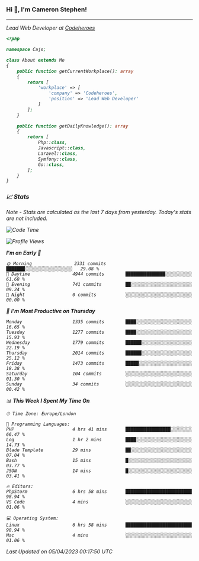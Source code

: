 ### Hi 👋, I'm Cameron Stephen!
<hr>
<p><em>Lead Web Developer at <a href="https://codeheroes.co.uk">Codeheroes</a></p>


```php
<?php

namespace Cajs;

class About extends Me
{
    public function getCurrentWorkplace(): array
    {
        return [
            'workplace' => [
                'company' => 'Codeheroes',
                'position' => 'Lead Web Developer'
            ]
        ];
    }

    public function getDailyKnowledge(): array
    {
        return [
            Php::class,
            Javascript::class,
            Laravel::class,
            Symfony::class,
            Go::class,
        ];
    }
}
```

### 📈 Stats
<p><em>Note - Stats are calculated as the last 7 days from yesterday. Today's stats are not included.</em></p>


<!--START_SECTION:waka-->
![Code Time](http://img.shields.io/badge/Code%20Time-3%2C267%20hrs%2057%20mins-blue)

![Profile Views](http://img.shields.io/badge/Profile%20Views-3-blue)

**I'm an Early 🐤** 

```text
🌞 Morning                2331 commits        ███████░░░░░░░░░░░░░░░░░░   29.08 % 
🌆 Daytime                4944 commits        ███████████████░░░░░░░░░░   61.68 % 
🌃 Evening                741 commits         ██░░░░░░░░░░░░░░░░░░░░░░░   09.24 % 
🌙 Night                  0 commits           ░░░░░░░░░░░░░░░░░░░░░░░░░   00.00 % 
```
📅 **I'm Most Productive on Thursday** 

```text
Monday                   1335 commits        ████░░░░░░░░░░░░░░░░░░░░░   16.65 % 
Tuesday                  1277 commits        ████░░░░░░░░░░░░░░░░░░░░░   15.93 % 
Wednesday                1779 commits        ██████░░░░░░░░░░░░░░░░░░░   22.19 % 
Thursday                 2014 commits        ██████░░░░░░░░░░░░░░░░░░░   25.12 % 
Friday                   1473 commits        █████░░░░░░░░░░░░░░░░░░░░   18.38 % 
Saturday                 104 commits         ░░░░░░░░░░░░░░░░░░░░░░░░░   01.30 % 
Sunday                   34 commits          ░░░░░░░░░░░░░░░░░░░░░░░░░   00.42 % 
```


📊 **This Week I Spent My Time On** 

```text
🕑︎ Time Zone: Europe/London

💬 Programming Languages: 
PHP                      4 hrs 41 mins       █████████████████░░░░░░░░   66.47 % 
Log                      1 hr 2 mins         ████░░░░░░░░░░░░░░░░░░░░░   14.73 % 
Blade Template           29 mins             ██░░░░░░░░░░░░░░░░░░░░░░░   07.04 % 
Bash                     15 mins             █░░░░░░░░░░░░░░░░░░░░░░░░   03.77 % 
JSON                     14 mins             █░░░░░░░░░░░░░░░░░░░░░░░░   03.41 % 

🔥 Editors: 
PhpStorm                 6 hrs 58 mins       █████████████████████████   98.94 % 
VS Code                  4 mins              ░░░░░░░░░░░░░░░░░░░░░░░░░   01.06 % 

💻 Operating System: 
Linux                    6 hrs 58 mins       █████████████████████████   98.94 % 
Mac                      4 mins              ░░░░░░░░░░░░░░░░░░░░░░░░░   01.06 % 
```


 Last Updated on 05/04/2023 00:17:50 UTC
<!--END_SECTION:waka-->
